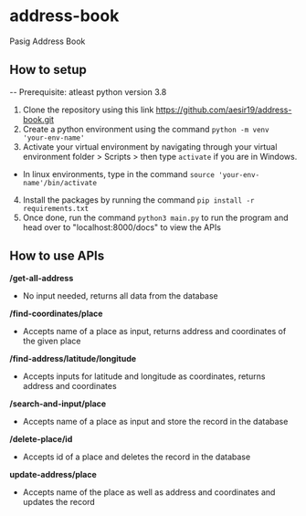 # address-book
Pasig Address Book


## How to setup
-- Prerequisite: atleast python version 3.8
1. Clone the repository using this link https://github.com/aesir19/address-book.git
2. Create a python environment using the command `python -m venv 'your-env-name'`
3. Activate your virtual environment by navigating through your virtual environment folder > Scripts > then type `activate` if you are in Windows.
- In linux environments, type in the command `source 'your-env-name'/bin/activate`
4. Install the packages by running the command `pip install -r requirements.txt`
5. Once done, run the command `python3 main.py` to run the program and head over to "localhost:8000/docs" to view the APIs

## How to use APIs

**/get-all-address**
- No input needed, returns all data from the database

**/find-coordinates/place**
- Accepts name of a place as input, returns address and coordinates of the given place

**/find-address/latitude/longitude**
- Accepts inputs for latitude and longitude as coordinates, returns address and coordinates

**/search-and-input/place**
- Accepts name of a place as input and store the record in the database

**/delete-place/id**
- Accepts id of a place and deletes the record in the database

**update-address/place**
- Accepts name of the place as well as address and coordinates and updates the record